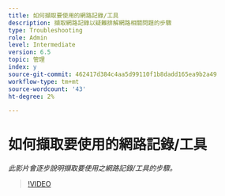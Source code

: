 ```yaml
---
title: 如何擷取要使用的網路記錄/工具
description: 擷取網路記錄以疑難排解網路相關問題的步驟
type: Troubleshooting
role: Admin
level: Intermediate
version: 6.5
topic: 管理
index: y
source-git-commit: 462417d384c4aa5d99110f1b8dadd165ea9b2a49
workflow-type: tm+mt
source-wordcount: '43'
ht-degree: 2%

---
```



# 如何擷取要使用的網路記錄/工具

*此影片會逐步說明擷取要使用之網路記錄/工具的步驟。*

>[!VIDEO](https://video.tv.adobe.com/v/335491?quality=9&learn=on)
